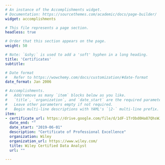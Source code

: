 ```yaml
---
# An instance of the Accomplishments widget.
# Documentation: https://sourcethemes.com/academic/docs/page-builder/
widget: accomplishments

# This file represents a page section.
headless: true

# Order that this section appears on the page.
weight: 50

# Note: `&shy;` is used to add a 'soft' hyphen in a long heading.
title: 'Certificates'
subtitle:

# Date format
#   Refer to https://wowchemy.com/docs/customization/#date-format
date_format: Jan 2006

# Accomplishments.
#   Add/remove as many `item` blocks below as you like.
#   `title`, `organization`, and `date_start` are the required parameters.
#   Leave other parameters empty if not required.
#   Begin multi-line descriptions with YAML's `|2-` multi-line prefix.
item:
- certificate_url: https://drive.google.com/file/d/1dF-1TrObd0Ha87QhsWJ6ILTkz22LDQq9/view?usp=sharing
  date_end: ""
  date_start: "2019-06-01"
  description: "Certificate of Professional Excellence"
  organization: Wiley
  organization_url: https://www.wiley.com/
  title: Wiley Certified Data Analyst
  url: ""

---
```

